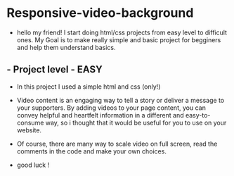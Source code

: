 # Responsive-video-background

- hello my friend! I start doing html/css projects from easy level to difficult ones. My Goal is to make really simple and basic project for begginers and help them understand basics.

## - Project level - EASY

- In this project I used a simple html and css (only!)

- Video content is an engaging way to tell a story or deliver a message to your supporters.
  By adding videos to your page content, you can convey helpful and heartfelt information in a different and easy-to-consume way,
  so i thought that it would be useful for you to use on your website.

- Of course, there are many way to scale video on full screen, read the comments in the code and make your own choices.

- good luck !



